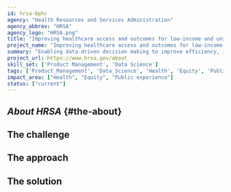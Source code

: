 ```yaml
---
id: hrsa-bphc
agency: "Health Resources and Services Administration"
agency_abbrev: "HRSA"
agency_logo: "HRSA.png"
title: "Improving healthcare access and outcomes for low-income and uninsured Americans"
project_name: "Improving healthcare access and outcomes for low-income and uninsured Americans"
summary: "Enabling data-driven decision making to improve efficiency, impact, and oversight of healthcare provided to people who are low-income, uninsured, or face other obstacles to obtaining care in the Bureau of Primary Health Care at the Health Resources and Services Administration" 
project_url: https://www.hrsa.gov/about
skill_set: ['Product Management', 'Data Science']
tags: ['Product_Management', 'Data_Science', 'Health', 'Equity', 'Public_experience']
impact_area: ["Health", "Equity", "Public experience"]
status: ["current"]
---
```


## *About HRSA* {#the-about}

## The challenge

## The approach

## The solution 
